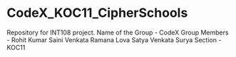 # CodeX_KOC11_CipherSchools
Repository for INT108 project.
Name of the Group - CodeX
Group Members - Rohit Kumar Saini
                Venkata Ramana
                Lova Satya Venkata Surya
Section - KOC11
